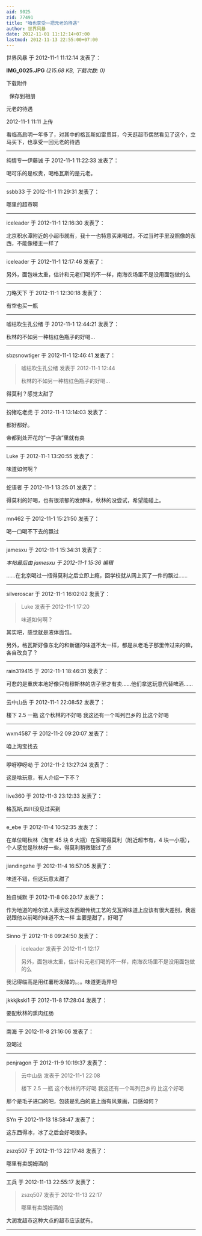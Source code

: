 ```yaml
---
aid: 9025
zid: 77491
title: "咱也享受一把元老的待遇"
author: 世界风暴
date: 2012-11-01 11:12:14+07:00
lastmod: 2012-11-13 22:55:00+07:00
---
```


世界风暴 于 2012-11-1 11:12:14 发表了：

**IMG_0025.JPG** _(215.68 KB, 下载次数: 0)_

下载附件

&nbsp;
保存到相册

元老的待遇

2012-11-1 11:11 上传

看临高启明一年多了，对其中的格瓦斯如雷贯耳，今天逛超市偶然看见了这个，立马买下，也享受一回元老的待遇

---

纯情专一伊藤诚 于 2012-11-1 11:22:33 发表了：

喝可乐的是权贵，喝格瓦斯的是元老。

---

ssbb33 于 2012-11-1 11:29:31 发表了：

哪里的超市啊

---

iceleader 于 2012-11-1 12:16:30 发表了：

北京积水潭附近的小超市就有，我十一也特意买来喝过，不过当时手里没照像的东西，不能像楼主一样了

---

iceleader 于 2012-11-1 12:17:46 发表了：

另外，面包味太重，估计和元老们喝的不一样，南海农场里不是没用面包做的么

---

刀略天下 于 2012-11-1 12:30:18 发表了：

有空也买一瓶

---

嘘枯吹生孔公绪 于 2012-11-1 12:44:21 发表了：

秋林的不如另一种桔红色瓶子的好喝…

---

sbzsnowtiger 于 2012-11-1 12:46:41 发表了：

> 嘘枯吹生孔公绪 发表于 2012-11-1 12:44
>
> 秋林的不如另一种桔红色瓶子的好喝…

得莫利？感觉太甜了

---

扮猪吃老虎 于 2012-11-1 13:14:03 发表了：

都好都好。

帝都到处开花的“一手店”里就有卖

---

Luke 于 2012-11-1 13:20:55 发表了：

味道如何啊？

---

蛇语者 于 2012-11-1 13:25:01 发表了：

得莫利的好喝，也有很浓郁的发酵味，秋林的没尝试，希望能碰上。

---

mn462 于 2012-11-1 15:21:50 发表了：

喝一口喝不下去的飘过

---

jamesxu 于 2012-11-1 15:34:31 发表了：

_本帖最后由 jamesxu 于 2012-11-1 15:36 编辑_

……在北京喝过一瓶得莫利之后立即上瘾，回学校就从网上买了一件的飘过……

---

silveroscar 于 2012-11-1 16:02:02 发表了：

> Luke 发表于 2012-11-1 17:20
>
> 味道如何啊？

其实吧，感觉就是液体面包。

另外，格瓦斯好像东北的和新疆的味道不太一样，都是从老毛子那里传过来的嘛，各自改良了？

---

rain319415 于 2012-11-1 18:46:31 发表了：

可悲的是重庆本地好像只有穆斯林的店子里才有卖……他们拿这玩意代替啤酒……

---

云中山岳 于 2012-11-1 22:08:52 发表了：

楼下 2.5 一瓶 这个秋林的不好喝 我这还有一个叫列巴乡的 比这个好喝

---

wxm4587 于 2012-11-2 09:20:07 发表了：

咱上淘宝找去

---

咿呀咿呀呦 于 2012-11-2 13:27:24 发表了：

这是啥玩意，有人介绍一下不？

---

live360 于 2012-11-3 23:12:33 发表了：

格瓦斯,四川没见过买到

---

e_ebe 于 2012-11-4 10:52:35 发表了：

在单位喝秋林（淘宝 45 块 6 大瓶）在家喝得莫利（附近超市有，4 块一小瓶），个人感觉是秋林好一些，得莫利稍微甜过了点

---

jiandingzhe 于 2012-11-4 16:57:05 发表了：

味道不错，但这玩意太甜了

---

独自缄默 于 2012-11-8 06:20:17 发表了：

作为地道的哈尔滨人表示这东西跟传统工艺的戈瓦斯味道上应该有很大差别，我爸说跟他以前喝的味道不太一样 主要是甜了，好喝了

---

Sinno 于 2012-11-8 09:24:50 发表了：

> iceleader 发表于 2012-11-1 12:17
>
> 另外，面包味太重，估计和元老们喝的不一样，南海农场里不是没用面包做的么

我记得临高是用红薯粉发酵的。。。味道更诡异吧

---

jkkkjkski1 于 2012-11-8 17:28:04 发表了：

要配秋林的熏肉红肠

---

南海 于 2012-11-8 21:16:06 发表了：

没喝过

---

penjragon 于 2012-11-9 10:19:37 发表了：

> 云中山岳 发表于 2012-11-1 22:08
>
> 楼下 2.5 一瓶 这个秋林的不好喝 我这还有一个叫列巴乡的 比这个好喝

那个是毛子进口的吧，包装是乳白的底上面有风景画，口感如何？

---

SYn 于 2012-11-13 18:58:47 发表了：

这东西得冰，冰了之后会好喝很多。

---

zszq507 于 2012-11-13 22:17:48 发表了：

哪里有卖朗姆酒的

---

工兵 于 2012-11-13 22:55:17 发表了：

> zszq507 发表于 2012-11-13 22:17
>
> 哪里有卖朗姆酒的

大润发超市这种大点的超市应该就有。

---
